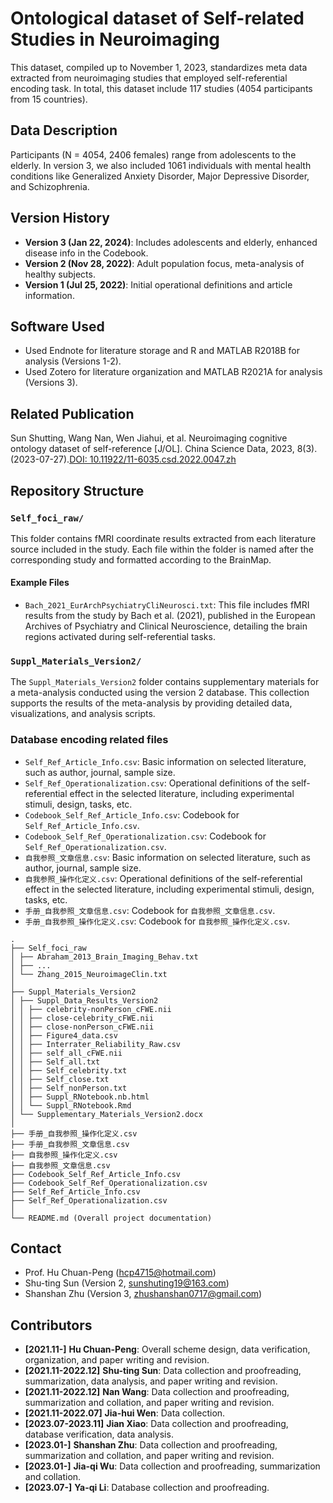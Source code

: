 # Ontological dataset of Self-related Studies in Neuroimaging
This dataset, compiled up to November 1, 2023, standardizes meta data extracted from neuroimaging studies that employed self-referential encoding task. In total, this dataset include 117 studies (4054 participants from 15 countries).

## Data Description
Participants (N = 4054, 2406 females) range from adolescents to the elderly. In version 3, we also included 1061 individuals with mental health conditions like Generalized Anxiety Disorder, Major Depressive Disorder, and Schizophrenia.

## Version History
- **Version 3 (Jan 22, 2024)**: Includes adolescents and elderly, enhanced disease info in the Codebook.
- **Version 2 (Nov 28, 2022)**: Adult population focus, meta-analysis of healthy subjects.
- **Version 1 (Jul 25, 2022)**: Initial operational definitions and article information.

## Software Used
- Used Endnote for literature storage and R and MATLAB R2018B for analysis (Versions 1-2).
- Used Zotero for literature organization and MATLAB R2021A for analysis (Versions 3).

## Related Publication
Sun Shutting, Wang Nan, Wen Jiahui, et al. Neuroimaging cognitive ontology dataset of self-reference [J/OL]. China Science Data, 2023, 8(3). (2023-07-27).[DOI: 10.11922/11-6035.csd.2022.0047.zh](https://doi.org/10.11922/11-6035.csd.2022.0047.zh)

## Repository Structure
### `Self_foci_raw/`
This folder contains fMRI coordinate results extracted from each literature source included in the study. Each file within the folder is named after the corresponding study and formatted according to the BrainMap.
#### Example Files
- `Bach_2021_EurArchPsychiatryCliNeurosci.txt`: This file includes fMRI results from the study by Bach et al. (2021), published in the European Archives of Psychiatry and Clinical Neuroscience, detailing the brain regions activated during self-referential tasks.

### `Suppl_Materials_Version2/`
The `Suppl_Materials_Version2` folder contains supplementary materials for a meta-analysis conducted using the version 2 database. This collection supports the results of the meta-analysis by providing detailed data, visualizations, and analysis scripts.

### Database encoding related files
- `Self_Ref_Article_Info.csv`: Basic information on selected literature, such as author, journal, sample size.
- `Self_Ref_Operationalization.csv`: Operational definitions of the self-referential effect in the selected literature, including experimental stimuli, design, tasks, etc.
- `Codebook_Self_Ref_Article_Info.csv`: Codebook for `Self_Ref_Article_Info.csv`.
- `Codebook_Self_Ref_Operationalization.csv`: Codebook for `Self_Ref_Operationalization.csv`.
- `自我参照_文章信息.csv`: Basic information on selected literature, such as author, journal, sample size.
- `自我参照_操作化定义.csv`: Operational definitions of the self-referential effect in the selected literature, including experimental stimuli, design, tasks, etc.
- `手册_自我参照_文章信息.csv`: Codebook for `自我参照_文章信息.csv`.
- `手册_自我参照_操作化定义.csv`: Codebook for `自我参照_操作化定义.csv`.

```
.
├── Self_foci_raw
│ ├── Abraham_2013_Brain_Imaging_Behav.txt
│ ├── ...
│ └── Zhang_2015_NeuroimageClin.txt
│
├── Suppl_Materials_Version2
│ ├── Suppl_Data_Results_Version2
│ │ ├── celebrity-nonPerson_cFWE.nii
│ │ ├── close-celebrity_cFWE.nii
│ │ ├── close-nonPerson_cFWE.nii
│ │ ├── Figure4_data.csv
│ │ ├── Interrater_Reliability_Raw.csv
│ │ ├── self_all_cFWE.nii
│ │ ├── Self_all.txt
│ │ ├── Self_celebrity.txt
│ │ ├── Self_close.txt
│ │ ├── Self_nonPerson.txt
│ │ ├── Suppl_RNotebook.nb.html
│ │ └── Suppl_RNotebook.Rmd
│ └── Supplementary_Materials_Version2.docx
│
├── 手册_自我参照_操作化定义.csv
├── 手册_自我参照_文章信息.csv
├── 自我参照_操作化定义.csv
├── 自我参照_文章信息.csv
├── Codebook_Self_Ref_Article_Info.csv
├── Codebook_Self_Ref_Operationalization.csv
├── Self_Ref_Article_Info.csv
├── Self_Ref_Operationalization.csv
│
└── README.md (Overall project documentation)

```

## Contact
- Prof. Hu Chuan-Peng (hcp4715@hotmail.com)
- Shu-ting Sun (Version 2, sunshuting19@163.com)
- Shanshan Zhu (Version 3, zhushanshan0717@gmail.com)

## Contributors
- **[2021.11-]** **Hu Chuan-Peng**: Overall scheme design, data verification, organization, and paper writing and revision.
- **[2021.11-2022.12]** **Shu-ting Sun**: Data collection and proofreading, summarization, data analysis, and paper writing and revision.
- **[2021.11-2022.12]** **Nan Wang**: Data collection and proofreading, summarization and collation, and paper writing and revision.
- **[2021.11-2022.07]** **Jia-hui Wen**: Data collection.
- **[2023.07-2023.11]** **Jian Xiao**: Data collection and proofreading, database verification, data analysis.
- **[2023.01-]** **Shanshan Zhu**: Data collection and proofreading, summarization and collation, and paper writing and revision.
- **[2023.01-]** **Jia-qi Wu**: Data collection and proofreading, summarization and collation.
- **[2023.07-]** **Ya-qi Li**: Database collection and proofreading.